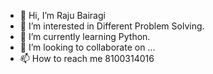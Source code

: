 - 👋 Hi, I’m Raju Bairagi
- 👀 I’m interested in Different Problem Solving.
- 🌱 I’m currently learning Python.
- 💞️ I’m looking to collaborate on ...
- 📫 How to reach me 8100314016

<!---
rajubairagi40/rajubairagi40 is a ✨ special ✨ repository because its `README.md` (this file) appears on your GitHub profile.
You can click the Preview link to take a look at your changes.
--->
